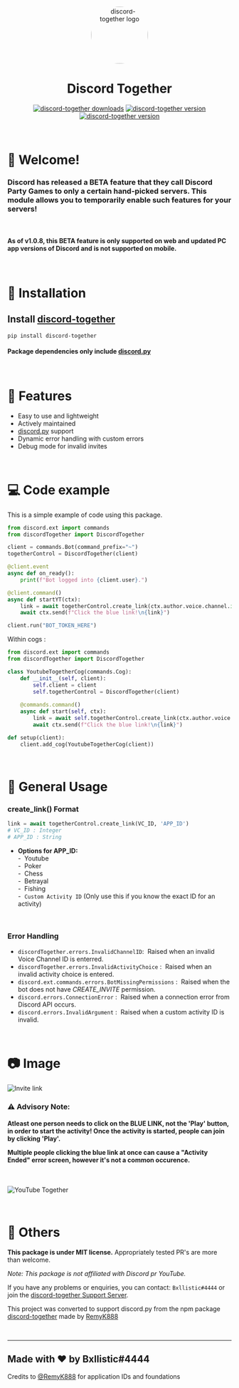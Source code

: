 <div align="center">
    <a href="https://pypi.org/project/discord-together"><img src="https://i.ibb.co/8xPZZFV/DT-Logo.png" alt="discord-together logo" height="128" style="border-radius: 50%"></a>
    <div>
        <h1><strong>Discord Together</strong></h1>
    </div>
    <div>
        <a href="https://pypi.org/project/discord-together"><img src="https://img.shields.io/pypi/dm/discord-together?color=%23EF0BB9&?style=flat" alt="discord-together downloads"></a>
        <a href="https://pypi.org/project/discord-together"><img src="https://img.shields.io/pypi/v/discord-together?color=%23EF0BB9&label=version&?style=flat" alt="discord-together version"></a>
        <a href="https://pypi.org/project/discord-together"><img src="https://img.shields.io/badge/made%20for-discord.py-23EF0BB9?color=%23EF0BB9&?style=flat" alt="discord-together version"></a>
    </div>
</div>
<br>
<br>

# 👋 Welcome!
<h3>Discord has released a BETA feature that they call Discord Party Games to only a certain hand-picked servers. This module allows you to temporarily enable such features for your servers!</h3>
<br>
<h4>As of  v1.0.8, this BETA feature is only supported on web and updated PC app versions of Discord and is not supported on mobile.</h4>

<br>

# 🔩 Installation
## Install [discord-together](https://pypi.org/project/discord-together/)
```
pip install discord-together
```

#### Package dependencies only include [discord.py](https://pypi.org/project/discord.py/)
<br>

# 🔑 Features
- Easy to use and lightweight
- Actively maintained
- [discord.py](https://pypi.org/project/discord.py/) support
- Dynamic error handling with custom errors
- Debug mode for invalid invites

<br>

# 💻 Code example
This is a simple example of code using this package.

```py
from discord.ext import commands
from discordTogether import DiscordTogether

client = commands.Bot(command_prefix="~")
togetherControl = DiscordTogether(client)

@client.event
async def on_ready():
    print(f"Bot logged into {client.user}.")

@client.command()
async def startYT(ctx):
    link = await togetherControl.create_link(ctx.author.voice.channel.id, 'youtube')
    await ctx.send(f"Click the blue link!\n{link}")

client.run("BOT_TOKEN_HERE")
```
Within cogs :
```py
from discord.ext import commands
from discordTogether import DiscordTogether

class YoutubeTogetherCog(commands.Cog):
    def __init__(self, client):
        self.client = client
        self.togetherControl = DiscordTogether(client)
    
    @commands.command()
    async def start(self, ctx):
        link = await self.togetherControl.create_link(ctx.author.voice.channel.id, 'youtube')
        await ctx.send(f"Click the blue link!\n{link}")

def setup(client):
    client.add_cog(YoutubeTogetherCog(client))
```
<br>

# 🔧 General Usage
### **create_link() Format**
```py
link = await togetherControl.create_link(VC_ID, 'APP_ID')
# VC_ID : Integer
# APP_ID : String
```

- **Options for APP_ID:**
<br>- &nbsp;Youtube
<br>- &nbsp;Poker
<br>- &nbsp;Chess
<br>- &nbsp;Betrayal
<br>- &nbsp;Fishing
<br>- &nbsp;`Custom Activity ID` (Only use this if you know the exact ID for an activity)

<br>

### **Error Handling**
- ```discordTogether.errors.InvalidChannelID```:&nbsp; Raised when an invalid Voice Channel ID is enterred.
- ```discordTogether.errors.InvalidActivityChoice``` :&nbsp; Raised when an invalid activity choice is entered.
- ```discord.ext.commands.errors.BotMissingPermissions``` :&nbsp; Raised when the bot does not have *CREATE_INVITE* permission.
- ```discord.errors.ConnectionError``` :&nbsp; Raised when a connection error from Discord API occurs.
- ```discord.errors.InvalidArgument``` :&nbsp; Raised when a custom activity ID is invalid.

<br>

# 📷 Image 

![Invite link](https://cdn.discordapp.com/attachments/678298437854298122/860210951222460446/msedge_Gntg4yflYw.png)

<h3>⚠️ Advisory Note:</h3>
<h4>
Atleast one person needs to click on the <strong>BLUE LINK</strong>, not the 'Play' button, in order to start the activity! Once the activity is started, people can join by clicking 'Play'.

Multiple people clicking the blue link at once can cause a "Activity Ended" error screen, however it's not a common occurence.</h4> 

<br>

![YouTube Together](https://cdn.discordapp.com/attachments/678298437854298122/860210751448547328/msedge_HpqALcJCcD.png)

<br>

# 🚀 Others

**This package is under MIT license.** Appropriately tested PR's are more than welcome.

*Note: This package is not affiliated with Discord pr YouTube.*

If you have any problems or enquiries, you can contact: `Bxllistic#4444` or join the [discord-together Support Server](https://discord.gg/2fbyXn2hJV).

This project was converted to support discord.py from the npm package [discord-together](https://www.npmjs.com/package/discord-together) made by [RemyK888](https://github.com/RemyK888)

<br>
<hr>

## **Made with ❤ by Bxllistic#4444**
Credits to [@RemyK888](https://github.com/RemyK888) for application IDs and foundations
